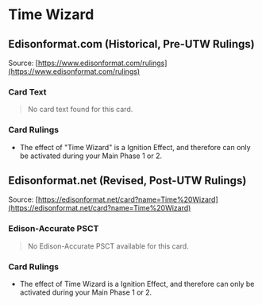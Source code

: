 # Time Wizard

## Edisonformat.com (Historical, Pre-UTW Rulings)

Source: [https://www.edisonformat.com/rulings](https://www.edisonformat.com/rulings)

### Card Text

> No card text found for this card.

### Card Rulings

*   The effect of "Time Wizard" is a Ignition Effect, and therefore can only be activated during your Main Phase 1 or 2.

## Edisonformat.net (Revised, Post-UTW Rulings)

Source: [https://edisonformat.net/card?name=Time%20Wizard](https://edisonformat.net/card?name=Time%20Wizard)

### Edison-Accurate PSCT

> No Edison-Accurate PSCT available for this card.

### Card Rulings

*   The effect of Time Wizard is a Ignition Effect, and therefore can only be activated during your Main Phase 1 or 2.
            
